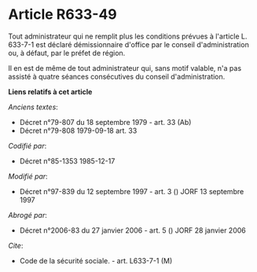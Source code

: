 # Article R633-49

Tout administrateur qui ne remplit plus les conditions prévues à l'article L. 633-7-1 est déclaré démissionnaire d'office par
le conseil d'administration ou, à défaut, par le préfet de région.

Il en est de même de tout administrateur qui, sans motif valable, n'a pas assisté à quatre séances consécutives du conseil
d'administration.

**Liens relatifs à cet article**

_Anciens textes_:

  - Décret n°79-807 du 18 septembre 1979 - art. 33 (Ab)
  - Décret n°79-808 1979-09-18 art. 33

_Codifié par_:

  - Décret n°85-1353 1985-12-17

_Modifié par_:

  - Décret n°97-839 du 12 septembre 1997 - art. 3 () JORF 13 septembre 1997

_Abrogé par_:

  - Décret n°2006-83 du 27 janvier 2006 - art. 5 () JORF 28 janvier 2006

_Cite_:

  - Code de la sécurité sociale. - art. L633-7-1 (M)
